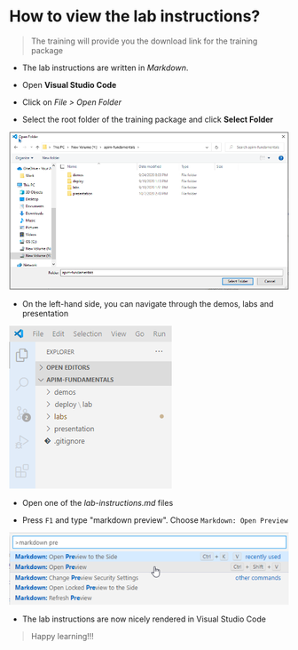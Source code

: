 # How to view the lab instructions?

> The training will provide you the download link for the training package

* The lab instructions are written in *Markdown*. 

* Open **Visual Studio Code**

* Click on *File > Open Folder* 

* Select the root folder of the training package and click **Select Folder**

![](./media/select-folder.png)

* On the left-hand side, you can navigate through the demos, labs and presentation

![](./media/navigation.png)

* Open one of the *lab-instructions.md* files

* Press `F1` and type "markdown preview".  Choose `Markdown: Open Preview` 

![](./media/markdown.png)

* The lab instructions are now nicely rendered in Visual Studio Code

> Happy learning!!!
